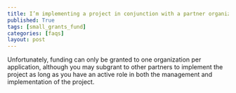```yaml
---
title: I’m implementing a project in conjunction with a partner organization. Can I apply on behalf of our partnership?
published: True
tags: [small_grants_fund]
categories: [faqs]
layout: post
---
```

<div class="content">
	<p>Unfortunately, funding can only be granted to one organization per application, although you may subgrant to other partners to implement the project as long as you have an active role in both the management and implementation of the project.</p>
</div>
